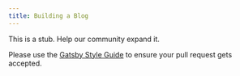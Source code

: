 ```yaml
---
title: Building a Blog
---
```


This is a stub. Help our community expand it.

Please use the [Gatsby Style Guide](/contributing/gatsby-style-guide/) to ensure your
pull request gets accepted.
